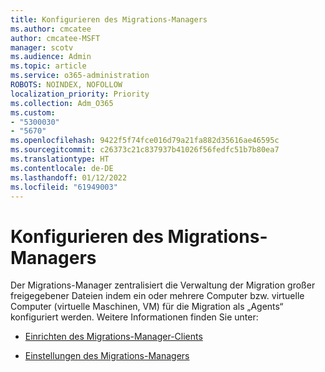 ```yaml
---
title: Konfigurieren des Migrations-Managers
ms.author: cmcatee
author: cmcatee-MSFT
manager: scotv
ms.audience: Admin
ms.topic: article
ms.service: o365-administration
ROBOTS: NOINDEX, NOFOLLOW
localization_priority: Priority
ms.collection: Adm_O365
ms.custom:
- "5300030"
- "5670"
ms.openlocfilehash: 9422f5f74fce016d79a21fa882d35616ae46595c
ms.sourcegitcommit: c26373c21c837937b41026f56fedfc51b7b80ea7
ms.translationtype: HT
ms.contentlocale: de-DE
ms.lasthandoff: 01/12/2022
ms.locfileid: "61949003"
---
```

# <a name="configuring-migration-manager"></a>Konfigurieren des Migrations-Managers

Der Migrations-Manager zentralisiert die Verwaltung der Migration großer freigegebener Dateien indem ein oder mehrere Computer bzw. virtuelle Computer (virtuelle Maschinen, VM) für die Migration als „Agents“ konfiguriert werden. Weitere Informationen finden Sie unter:

- [Einrichten des Migrations-Manager-Clients](https://docs.microsoft.com/sharepointmigration/mm-setup-clients)

- [Einstellungen des Migrations-Managers](https://docs.microsoft.com/sharepointmigration/mm-settings)
